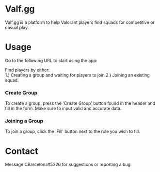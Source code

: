 # Valf.gg

Valf.gg is a platform to help Valorant players find squads for competitive or casual play. 

# Usage

Go to the following URL to start using the app:

Find players by either:  
1.) Creating a group and waiting for players to join
2.) Joining an existing squad.

### Create Group

To create a group, press the 'Create Group' button found in the header and fill in the form. Make sure to input valid and accurate data.

### Joining a Group

To join a group, click the 'Fill' button next to the role you wish to fill. 

# Contact

Message CBarcelona#5326 for suggestions or reporting a bug.



